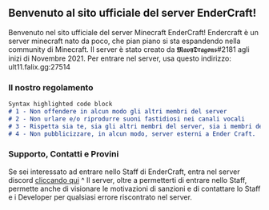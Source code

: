 ## Benvenuto al sito ufficiale del server EnderCraft!

Benvenuto nel sito ufficiale del server Minecraft EnderCraft!
  Endercraft è un server minecraft nato da poco, che pian piano si sta espandendo nella community di Minecraft.
  Il server è stato creato da 𝕸𝖆𝖛𝖞𝕯𝖗𝖆𝖌𝖔𝖓𝖘#2181 agli inizi di Novembre 2021.
Per entrare nel server, usa questo indirizzo: ult11.falix.gg:27514

### Il nostro regolamento

```markdown
Syntax highlighted code block
# 1 - Non offendere in alcun modo gli altri membri del server
# 2 - Non urlare e/o riprodurre suoni fastidiosi nei canali vocali
# 3 - Rispetta sia te, sia gli altri membri del server, sia i membri dello staff
# 4 - Non pubblicizzare, in alcun modo, server esterni a Ender Craft.
```

### Supporto, Contatti e Provini

Se sei interessato ad entrare nello Staff di EnderCraft, entra nel server discord [cliccando qui](https://discord.gg/u7PrYVyDAH)
^ Il server, oltre a permetterti di entrare nello Staff, permette anche di visionare le motivazioni di sanzioni e di contattare lo Staff e i Developer per qualsiasi errore riscontrato nel server.
